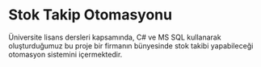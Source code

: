 # Stok Takip Otomasyonu
Üniversite lisans dersleri kapsamında, C# ve MS SQL kullanarak oluşturduğumuz bu proje bir firmanın bünyesinde stok takibi yapabileceği otomasyon sistemini içermektedir.
